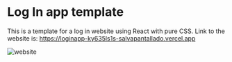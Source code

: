 # Log In app template

This is a template for a log in website using React with pure CSS. Link to the website is: https://loginapp-ky635ls1s-salvapantallado.vercel.app

<img src="https://iili.io/lgJQBp.png" alt="website" />
